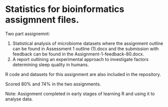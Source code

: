 # Statistics for bioinformatics assigmnent files.

Two part assignemnt:

1. Statistical analysis of microbiome datasets where the assignment outline can be found in Assessment 1 outline (1).docx and the submission with feedback can be found in the Assignment-1-feedback-80.docx.
2. A report outlining an experimental approach to investigate factors determining sleep quality in humans.

R code and datasets for this assignment are also included in the repository.

Scored 80% and 74% in the two assignments.

Note: Assignment completed in early stages of learning R and using it to analyse data.
